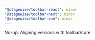 ```yaml
---
"@stagewise/toolbar-react": minor
"@stagewise/toolbar-next": minor
"@stagewise/toolbar-vue": minor
---
```


No-op: Aligning versions with toolbar/core
